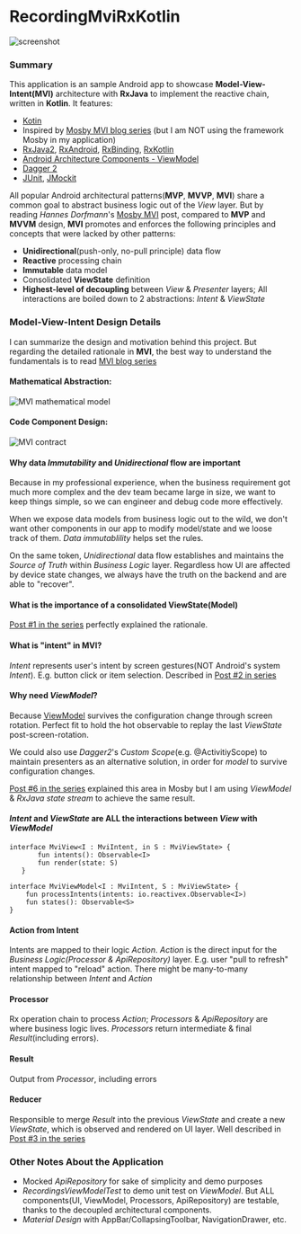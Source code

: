 # RecordingMviRxKotlin

<img src="https://user-images.githubusercontent.com/17072625/39311626-707d6020-493b-11e8-8289-aacb9969d4e2.png" alt="screenshot"/>

### Summary

This application is an sample Android app to showcase **Model-View-Intent(MVI)** architecture with **RxJava** to implement the reactive chain, written in **Kotlin**. It features:

* [Kotin](https://kotlinlang.org)
* Inspired by [Mosby MVI blog series](http://hannesdorfmann.com/android/mosby3-mvi-1) (but I am NOT using the framework Mosby in my application)
* [RxJava2](https://github.com/ReactiveX/RxJava), [RxAndroid](https://github.com/ReactiveX/RxAndroid), [RxBinding](https://github.com/JakeWharton/RxBinding), [RxKotlin](https://github.com/ReactiveX/RxKotlin)
* [Android Architecture Components - ViewModel](https://developer.android.com/topic/libraries/architecture/viewmodel.html)
* [Dagger 2](https://github.com/google/dagger)
* [JUnit](https://junit.org/junit4), [JMockit](https://jmockit.github.io)

All popular Android architectural patterns(**MVP**, **MVVP**, **MVI**) share a common goal to abstract business logic out of the _View_ layer. But by reading _Hannes Dorfmann_'s [Mosby MVI](http://hannesdorfmann.com/android/mosby3-mvi-1) post, compared to **MVP** and **MVVM** design, **MVI** promotes and enforces the following principles and concepts that were lacked by other patterns:

* **Unidirectional**(push-only, no-pull principle) data flow
* **Reactive** processing chain
* **Immutable** data model
* Consolidated **ViewState** definition
* **Highest-level of decoupling** between _View_ & _Presenter_ layers; All interactions are boiled down to 2 abstractions: _Intent_ & _ViewState_

### Model-View-Intent Design Details

I can summarize the design and motivation behind this project. But regarding the detailed rationale in **MVI**, the best way to understand the fundamentals is to read [MVI blog series](http://hannesdorfmann.com/android/mosby3-mvi-1)

#### Mathematical Abstraction:

<img src="https://user-images.githubusercontent.com/17072625/39215583-6894318c-47e6-11e8-868e-a403873ebce1.png" alt="MVI mathematical model"/>

#### Code Component Design:

<img src="https://user-images.githubusercontent.com/17072625/39271226-678cf86c-48a6-11e8-99d2-46f6b98016db.png" alt="MVI contract"/>

#### Why data *Immutability* and *Unidirectional* flow are important

Because in my professional experience, when the business requirement got much more complex and the dev team became large in size, we want to keep things simple, so we can engineer and debug code more effectively.

When we expose data models from business logic out to the wild, we don't want other components in our app to modify model/state and we loose track of them. *Data immutablility* helps set the rules.

On the same token, *Unidirectional* data flow establishes and maintains the *Source of Truth* within *Business Logic* layer. Regardless how UI are affected by device state changes, we always have the truth on the backend and are able to "recover".


#### What is the importance of a consolidated ViewState(Model)

[Post #1 in the series](http://hannesdorfmann.com/android/mosby3-mvi-1) perfectly explained the rationale.

#### What is "intent" in MVI?

_Intent_ represents user's intent by screen gestures(NOT Android's system *Intent*). E.g. button click or item selection. Described in [Post #2 in series](http://hannesdorfmann.com/android/mosby3-mvi-2)

#### Why need _ViewModel_?

Because [ViewModel](https://developer.android.com/topic/libraries/architecture/viewmodel.html) survives the configuration change through screen rotation. Perfect fit to hold the hot observable to replay the last *ViewState* post-screen-rotation.

We could also use *Dagger2*'s *Custom Scope*(e.g. @ActivitiyScope) to maintain presenters as an alternative solution, in order for *model* to survive configuration changes.

[Post #6 in the series](http://hannesdorfmann.com/android/mosby3-mvi-6) explained this area in Mosby but I am using *ViewModel* & *RxJava state stream* to achieve the same result.

#### *Intent* and *ViewState* are ALL the interactions between *View* with *ViewModel*

```
interface MviView<I : MviIntent, in S : MviViewState> {
       fun intents(): Observable<I>
       fun render(state: S)
   }
```

```
interface MviViewModel<I : MviIntent, S : MviViewState> {
    fun processIntents(intents: io.reactivex.Observable<I>)
    fun states(): Observable<S>
}
```

#### Action from Intent

Intents are mapped to their logic *Action*. *Action* is the direct input for the *Business Logic(Processor & ApiRepository)* layer. E.g. user "pull to refresh" intent mapped to "reload" action. There might be many-to-many relationship between *Intent* and *Action*

#### Processor

Rx operation chain to process *Action*; _Processors_ & _ApiRepository_ are where business logic lives. _Processors_ return intermediate & final _Result_(including errors).

#### Result

Output from *Processor*, including errors

#### Reducer

Responsible to merge *Result* into the previous _ViewState_ and create a new _ViewState_, which is observed and rendered on UI layer. Well described in [Post #3 in the series](http://hannesdorfmann.com/android/mosby3-mvi-3)

### Other Notes About the Application

* Mocked *ApiRepository* for sake of simplicity and demo purposes
* *RecordingsViewModelTest* to demo unit test on *ViewModel*. But ALL components(UI, ViewModel, Processors, ApiRepository) are testable, thanks to the decoupled architectural components.
* *Material Design* with AppBar/CollapsingToolbar, NavigationDrawer, etc.